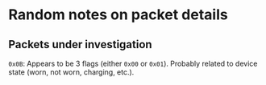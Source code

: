 # Random notes on packet details

## Packets under investigation

`0x0B`: Appears to be 3 flags (either `0x00` or `0x01`). Probably related to device state (worn, not worn, charging, etc.).

